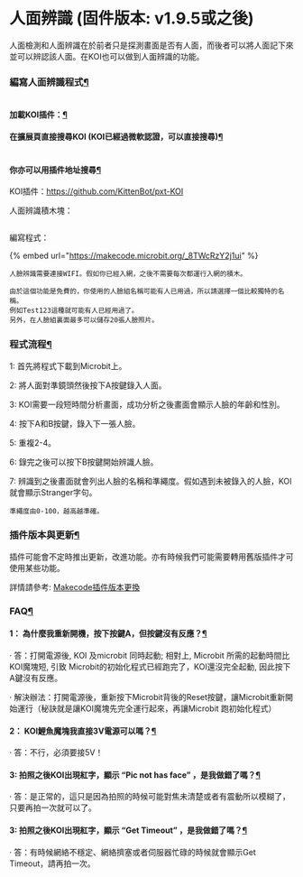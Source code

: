 # 人面辨識 (固件版本: v1.9.5或之後)

人面檢測和人面辨識在於前者只是探測畫面是否有人面，而後者可以將人面記下來並可以辨認該人面。在KOI也可以做到人面辨識的功能。

### 編寫人面辨識程式[¶](broken-reference)

<figure><img src="https://kittenbothk.readthedocs.io/en/latest/_images/mcbanner.png" alt=""><figcaption></figcaption></figure>

#### 加載KOI插件：[¶](broken-reference)

#### 在擴展頁直接搜尋KOI (KOI已經過微軟認證，可以直接搜尋)[¶](broken-reference)

<figure><img src="https://kittenbothk.readthedocs.io/en/latest/_images/koi_search.png" alt=""><figcaption></figcaption></figure>

#### 你亦可以用插件地址搜尋[¶](broken-reference)

KOI插件：https://github.com/KittenBot/pxt-KOI

人面辨識積木塊：

<figure><img src="https://kittenbothk.readthedocs.io/en/latest/_images/12.png" alt=""><figcaption></figcaption></figure>

編寫程式：

{% embed url="https://makecode.microbit.org/_8TWcRzY2j1ui" %}

```
人臉辨識需要連接WIFI。假如你已經入網，之後不需要每次都運行入網的積木。

由於這個功能是免費的，你使用的人臉組名稱可能有人已用過，所以請選擇一個比較獨特的名稱。
例如Test123這種就可能有人已經用過了。
另外，在人臉組裏面最多可以儲存20張人臉照片。
```

### 程式流程[¶](broken-reference)

1: 首先將程式下載到Microbit上。

2: 將人面對準鏡頭然後按下A按鍵錄入人面。

3: KOI需要一段短時間分析畫面，成功分析之後畫面會顯示人臉的年齡和性別。

4: 按下A和B按鍵，錄入下一張人臉。

5: 重複2-4。

6: 錄完之後可以按下B按鍵開始辨識人臉。

7: 辨識到之後畫面就會列出人臉的名稱和準繩度。假如遇到未被錄入的人臉，KOI就會顯示Stranger字句。

```
準繩度由0-100，越高越準確。
```

### 插件版本與更新[¶](broken-reference)

插件可能會不定時推出更新，改進功能。亦有時候我們可能需要轉用舊版插件才可使用某些功能。

詳情請參考: [Makecode插件版本更換](../../../makecode/makecodeextupdate.md)

### FAQ[¶](broken-reference)

#### 1： 為什麼我重新開機，按下按鍵A，但按鍵沒有反應？[¶](broken-reference)

· 答：打開電源後, KOI 及microbit 同時起動; 相對上, Microbit 所需的起動時間比KOI魔塊短, 引致 Microbit的初始化程式已經跑完了，KOI還沒完全起動, 因此按下A鍵沒有反應。

· 解決辦法：打開電源後，重新按下Microbit背後的Reset按鍵，讓Microbit重新開始運行（秘訣就是讓KOI魔塊先完全運行起來，再讓Microbit 跑初始化程式）

#### 2： KOI鯉魚魔塊我直接3V電源可以嗎？[¶](broken-reference)

· 答：不行，必須要接5V！

#### 3: 拍照之後KOI出現紅字，顯示 “Pic not has face” ，是我做錯了嗎？[¶](broken-reference)

· 答：是正常的，這只是因為拍照的時候可能對焦未清楚或者有震動所以模糊了，只要再拍一次就可以了。

#### 3: 拍照之後KOI出現紅字，顯示 “Get Timeout” ，是我做錯了嗎？[¶](broken-reference)

· 答：有時候網絡不穩定、網絡擠塞或者伺服器忙碌的時候就會顯示Get Timeout，請再拍一次。
